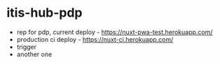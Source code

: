# itis-hub-pdp
* rep for pdp, current deploy - https://nuxt-pwa-test.herokuapp.com/
* production ci deploy - https://nuxt-ci.herokuapp.com/
* trigger
* another one 
